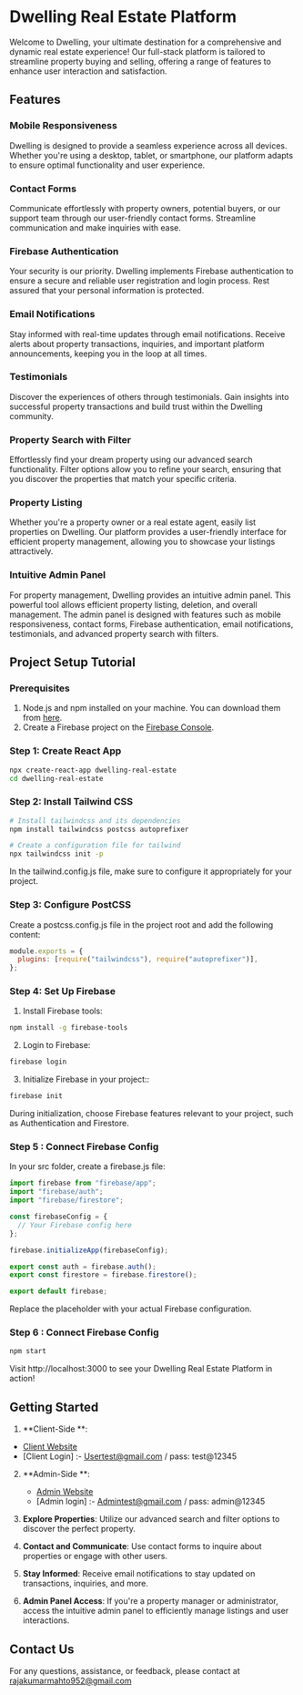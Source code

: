 # Dwelling Real Estate Platform

Welcome to Dwelling, your ultimate destination for a comprehensive and dynamic real estate experience! Our full-stack platform is tailored to streamline property buying and selling, offering a range of features to enhance user interaction and satisfaction.

## Features

### Mobile Responsiveness

Dwelling is designed to provide a seamless experience across all devices. Whether you're using a desktop, tablet, or smartphone, our platform adapts to ensure optimal functionality and user experience.

### Contact Forms

Communicate effortlessly with property owners, potential buyers, or our support team through our user-friendly contact forms. Streamline communication and make inquiries with ease.

### Firebase Authentication

Your security is our priority. Dwelling implements Firebase authentication to ensure a secure and reliable user registration and login process. Rest assured that your personal information is protected.

### Email Notifications

Stay informed with real-time updates through email notifications. Receive alerts about property transactions, inquiries, and important platform announcements, keeping you in the loop at all times.

### Testimonials

Discover the experiences of others through testimonials. Gain insights into successful property transactions and build trust within the Dwelling community.

### Property Search with Filter

Effortlessly find your dream property using our advanced search functionality. Filter options allow you to refine your search, ensuring that you discover the properties that match your specific criteria.

### Property Listing

Whether you're a property owner or a real estate agent, easily list properties on Dwelling. Our platform provides a user-friendly interface for efficient property management, allowing you to showcase your listings attractively.

### Intuitive Admin Panel

For property management, Dwelling provides an intuitive admin panel. This powerful tool allows efficient property listing, deletion, and overall management. The admin panel is designed with features such as mobile responsiveness, contact forms, Firebase authentication, email notifications, testimonials, and advanced property search with filters.

## Project Setup Tutorial

### Prerequisites

1. Node.js and npm installed on your machine. You can download them from [here](https://nodejs.org/).
2. Create a Firebase project on the [Firebase Console](https://console.firebase.google.com/).

### Step 1: Create React App

```bash
npx create-react-app dwelling-real-estate
cd dwelling-real-estate

```

### Step 2: Install Tailwind CSS

```bash
# Install tailwindcss and its dependencies
npm install tailwindcss postcss autoprefixer

# Create a configuration file for tailwind
npx tailwindcss init -p

```

In the tailwind.config.js file, make sure to configure it appropriately for your project.

### Step 3: Configure PostCSS

Create a postcss.config.js file in the project root and add the following content:

```javascript
module.exports = {
  plugins: [require("tailwindcss"), require("autoprefixer")],
};
```

### Step 4: Set Up Firebase

1.  Install Firebase tools:

```bash
npm install -g firebase-tools
```

2. Login to Firebase:

```bash
firebase login
```

3.  Initialize Firebase in your project::

```bash
firebase init
```

During initialization, choose Firebase features relevant to your project, such as Authentication and Firestore.

### Step 5 : Connect Firebase Config

In your src folder, create a firebase.js file:

```javascript
import firebase from "firebase/app";
import "firebase/auth";
import "firebase/firestore";

const firebaseConfig = {
  // Your Firebase config here
};

firebase.initializeApp(firebaseConfig);

export const auth = firebase.auth();
export const firestore = firebase.firestore();

export default firebase;
```

Replace the placeholder with your actual Firebase configuration.

### Step 6 : Connect Firebase Config

```bash
npm start
```

Visit http://localhost:3000 to see your Dwelling Real Estate Platform in action!

## Getting Started

1. **Client-Side **:

- [Client Website](https://dwelling.vercel.app)
- [Client Login] :- Usertest@gmail.com / pass: test@12345

2. **Admin-Side **:

   - [Admin Website](https://dwelling-admin.vercel.app)
   - [Admin login] :- Admintest@gmail.com / pass: admin@12345

3. **Explore Properties**: Utilize our advanced search and filter options to discover the perfect property.
4. **Contact and Communicate**: Use contact forms to inquire about properties or engage with other users.
5. **Stay Informed**: Receive email notifications to stay updated on transactions, inquiries, and more.
6. **Admin Panel Access**: If you're a property manager or administrator, access the intuitive admin panel to efficiently manage listings and user interactions.

## Contact Us

For any questions, assistance, or feedback, please contact at rajakumarmahto952@gmail.com
